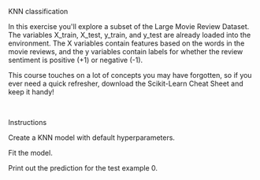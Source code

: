 KNN classification

In this exercise you'll explore a subset of the Large Movie Review Dataset. The variables X_train, X_test, y_train, and y_test are already loaded into the environment. The X variables contain features based on the words in the movie reviews, and the y variables contain labels for whether the review sentiment is positive (+1) or negative (-1).

This course touches on a lot of concepts you may have forgotten, so if you ever need a quick refresher, download the Scikit-Learn Cheat Sheet and keep it handy!

<br>

Instructions

Create a KNN model with default hyperparameters.

Fit the model.

Print out the prediction for the test example 0.
